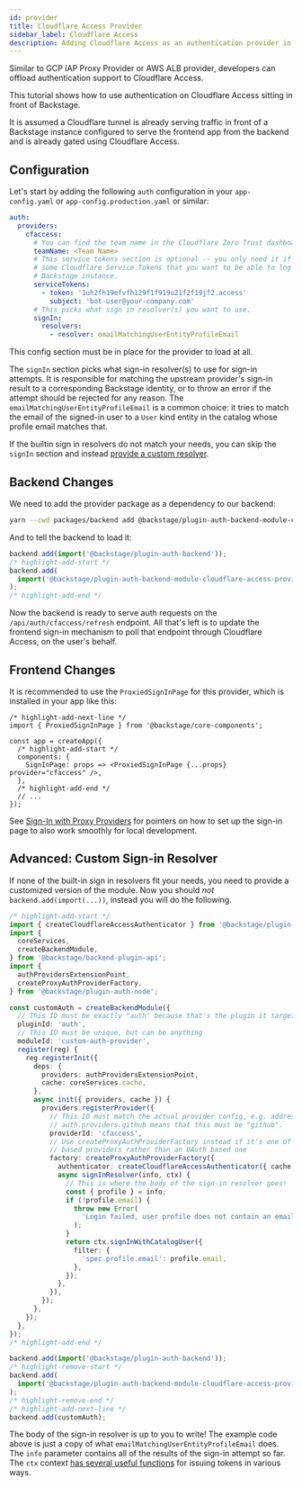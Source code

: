 ```yaml
---
id: provider
title: Cloudflare Access Provider
sidebar_label: Cloudflare Access
description: Adding Cloudflare Access as an authentication provider in Backstage
---
```


Similar to GCP IAP Proxy Provider or AWS ALB provider, developers can offload authentication
support to Cloudflare Access.

This tutorial shows how to use authentication on Cloudflare Access sitting in
front of Backstage.

It is assumed a Cloudflare tunnel is already serving traffic in front of a
Backstage instance configured to serve the frontend app from the backend and is
already gated using Cloudflare Access.

## Configuration

Let's start by adding the following `auth` configuration in your
`app-config.yaml` or `app-config.production.yaml` or similar:

```yaml
auth:
  providers:
    cfaccess:
      # You can find the team name in the Cloudflare Zero Trust dashboard.
      teamName: <Team Name>
      # This service tokens section is optional -- you only need it if you have
      # some Cloudflare Service Tokens that you want to be able to log in to your
      # Backstage instance.
      serviceTokens:
        - token: '1uh2fh19efvfh129f1f919u21f2f19jf2.access'
          subject: 'bot-user@your-company.com'
      # This picks what sign in resolver(s) you want to use.
      signIn:
        resolvers:
          - resolver: emailMatchingUserEntityProfileEmail
```

This config section must be in place for the provider to load at all.

The `signIn` section picks what sign-in resolver(s) to use for sign-in attempts.
It is responsible for matching the upstream provider's sign-in result to a
corresponding Backstage identity, or to throw an error if the attempt should be
rejected for any reason. The `emailMatchingUserEntityProfileEmail` is a common
choice: it tries to match the email of the signed-in user to a `User` kind
entity in the catalog whose profile email matches that.

If the builtin sign in resolvers do not match your needs, you can skip the
`signIn` section and instead [provide a custom resolver](#advanced-custom-sign-in-resolver).

## Backend Changes

We need to add the provider package as a dependency to our backend:

```bash title="from your Backstage root directory"
yarn --cwd packages/backend add @backstage/plugin-auth-backend-module-cloudflare-access-provider
```

And to tell the backend to load it:

```ts title="in packages/backend/src/index.ts"
backend.add(import('@backstage/plugin-auth-backend'));
/* highlight-add-start */
backend.add(
  import('@backstage/plugin-auth-backend-module-cloudflare-access-provider'),
);
/* highlight-add-end */
```

Now the backend is ready to serve auth requests on the
`/api/auth/cfaccess/refresh` endpoint. All that's left is to update the frontend
sign-in mechanism to poll that endpoint through Cloudflare Access, on the user's
behalf.

## Frontend Changes

It is recommended to use the `ProxiedSignInPage` for this provider, which is
installed in your app like this:

```tsx title="in packages/app/src/App.tsx"
/* highlight-add-next-line */
import { ProxiedSignInPage } from '@backstage/core-components';

const app = createApp({
  /* highlight-add-start */
  components: {
    SignInPage: props => <ProxiedSignInPage {...props} provider="cfaccess" />,
  },
  /* highlight-add-end */
  // ...
});
```

See [Sign-In with Proxy Providers](../index.md#sign-in-with-proxy-providers) for
pointers on how to set up the sign-in page to also work smoothly for local
development.

## Advanced: Custom Sign-in Resolver

If none of the built-in sign in resolvers fit your needs, you need to provide a
customized version of the module. Now you should _not_
`backend.add(import(...))`, instead you will do the following.

```ts title="in packages/backend/plugin/auth.ts"
/* highlight-add-start */
import { createCloudflareAccessAuthenticator } from '@backstage/plugin-auth-backend-module-cloudflare-access-provider';
import {
  coreServices,
  createBackendModule,
} from '@backstage/backend-plugin-api';
import {
  authProvidersExtensionPoint,
  createProxyAuthProviderFactory,
} from '@backstage/plugin-auth-node';

const customAuth = createBackendModule({
  // This ID must be exactly "auth" because that's the plugin it targets
  pluginId: 'auth',
  // This ID must be unique, but can be anything
  moduleId: 'custom-auth-provider',
  register(reg) {
    reg.registerInit({
      deps: {
        providers: authProvidersExtensionPoint,
        cache: coreServices.cache,
      },
      async init({ providers, cache }) {
        providers.registerProvider({
          // This ID must match the actual provider config, e.g. addressing
          // auth.providers.github means that this must be "github".
          providerId: 'cfaccess',
          // Use createProxyAuthProviderFactory instead if it's one of the proxy
          // based providers rather than an OAuth based one
          factory: createProxyAuthProviderFactory({
            authenticator: createCloudflareAccessAuthenticator({ cache }),
            async signInResolver(info, ctx) {
              // This is where the body of the sign-in resolver goes!
              const { profile } = info;
              if (!profile.email) {
                throw new Error(
                  'Login failed, user profile does not contain an email',
                );
              }
              return ctx.signInWithCatalogUser({
                filter: {
                  'spec.profile.email': profile.email,
                },
              });
            },
          }),
        });
      },
    });
  },
});
/* highlight-add-end */

backend.add(import('@backstage/plugin-auth-backend'));
/* highlight-remove-start */
backend.add(
  import('@backstage/plugin-auth-backend-module-cloudflare-access-provider'),
);
/* highlight-remove-end */
/* highlight-add-next-line */
backend.add(customAuth);
```

The body of the sign-in resolver is up to you to write! The example code above
is just a copy of what `emailMatchingUserEntityProfileEmail` does. The `info`
parameter contains all of the results of the sign-in attempt so far. The `ctx`
context [has several useful
functions](https://backstage.io/docs/reference/plugin-auth-node.authresolvercontext/)
for issuing tokens in various ways.
